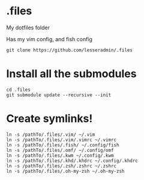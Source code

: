 # .files
My dotfiles folder

Has my vim config, and fish config

    git clone https://github.com/lesseradmin/.files 

# Install all the submodules
    
    cd .files
    git submodule update --recursive --init

# Create symlinks!

    ln -s /pathTo/.files/.vim/ ~/.vim
    ln -s /pathTo/.files/.vim/.vimrc ~/.vimrc
    ln -s /pathTo/.files/.fish/ ~/.config/fish
    ln -s /pathTo/.files/.omf/ ~/.config/omf
    ln -s /pathTo/.files/.kwm ~/.config/.kwm
    ln -s /pathTo/.files/.khd/.khdrc ~/.config/.khdrc
    ln -s /pathTo/.files/.zsh/.zshrc ~/.zshrc
    ln -s /pathTo/.files/.oh-my-zsh ~/.oh-my-zsh
